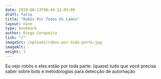 ```yaml
---
date: 2020-08-13T00:44:12-03:00
draft: false
title: "Robôs Por Todos Os Lados"
layout: none
type: bookmark
author: Diego Cerqueira
link: "/"
imageSrc: /uploads/robos-por-toda-parte.jpg
imageAlt:
weight: 1
---
```

Eu vejo robôs e eles estão por toda parte: (quase) tudo que você precisa saber sobre bots e metodologias para detecção de automação
